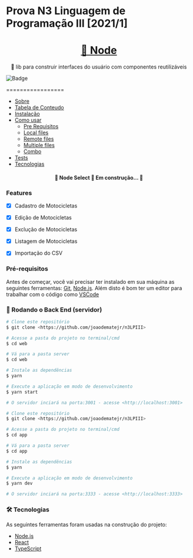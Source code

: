 # Prova N3 Linguagem de Programação III [2021/1]

<h1 align="center">
    <a href="https://nodejs.org/en//">🔗 Node</a>
</h1>
<p align="center">🚀 lib para construir interfaces do usuário com componentes reutilizáveis</p>

![Badge](https://www.cesusc.edu.br/app/themes/sage/dist/images/img-topo/logo.png)

=================
<!--ts-->
   * [Sobre](#Sobre)
   * [Tabela de Conteudo](#tabela-de-conteudo)
   * [Instalação](#instalacao)
   * [Como usar](#como-usar)
      * [Pre Requisitos](#pre-requisitos)
      * [Local files](#local-files)
      * [Remote files](#remote-files)
      * [Multiple files](#multiple-files)
      * [Combo](#combo)
   * [Tests](#testes)
   * [Tecnologias](#tecnologias)
<!--te-->


<h4 align="center"> 
	🚧  Node Select 🚀 Em construção...  🚧
</h4>

### Features

- [x] Cadastro de Motocicletas
- [x] Edição de Motocicletas
- [x] Exclução de Motocicletas
- [x] Listagem de Motocicletas
- [x] Importação do CSV


### Pré-requisitos

Antes de começar, você vai precisar ter instalado em sua máquina as seguintes ferramentas:
[Git](https://git-scm.com), [Node.js](https://nodejs.org/en/). 
Além disto é bom ter um editor para trabalhar com o código como [VSCode](https://code.visualstudio.com/)

### 🎲 Rodando o Back End (servidor)

```bash
# Clone este repositório
$ git clone <https://github.com/joaodematejr/n3LPIII>

# Acesse a pasta do projeto no terminal/cmd
$ cd web

# Vá para a pasta server
$ cd web

# Instale as dependências
$ yarn

# Execute a aplicação em modo de desenvolvimento
$ yarn start

# O servidor inciará na porta:3001 - acesse <http://localhost:3001>
```

```bash
# Clone este repositório
$ git clone <https://github.com/joaodematejr/n3LPIII>

# Acesse a pasta do projeto no terminal/cmd
$ cd app

# Vá para a pasta server
$ cd app

# Instale as dependências
$ yarn

# Execute a aplicação em modo de desenvolvimento
$ yarn dev

# O servidor inciará na porta:3333 - acesse <http://localhost:3333> 
```

### 🛠 Tecnologias

As seguintes ferramentas foram usadas na construção do projeto:

- [Node.js](https://nodejs.org/en/)
- [React](https://pt-br.reactjs.org/)
- [TypeScript](https://www.typescriptlang.org/)

